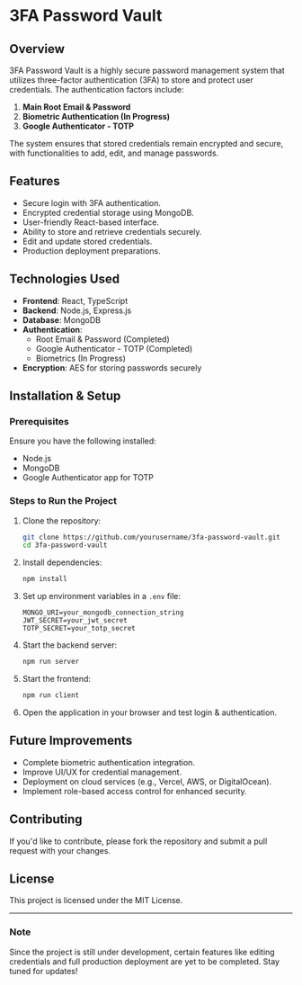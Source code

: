 # 3FA Password Vault

## Overview
3FA Password Vault is a highly secure password management system that utilizes three-factor authentication (3FA) to store and protect user credentials. The authentication factors include:
1. **Main Root Email & Password**
2. **Biometric Authentication (In Progress)**
3. **Google Authenticator - TOTP**

The system ensures that stored credentials remain encrypted and secure, with functionalities to add, edit, and manage passwords.

## Features
- Secure login with 3FA authentication.
- Encrypted credential storage using MongoDB.
- User-friendly React-based interface.
- Ability to store and retrieve credentials securely.
- Edit and update stored credentials.
- Production deployment preparations.

## Technologies Used
- **Frontend**: React, TypeScript
- **Backend**: Node.js, Express.js
- **Database**: MongoDB
- **Authentication**:
  - Root Email & Password (Completed)
  - Google Authenticator - TOTP (Completed)
  - Biometrics (In Progress)
- **Encryption**: AES for storing passwords securely

## Installation & Setup
### Prerequisites
Ensure you have the following installed:
- Node.js
- MongoDB
- Google Authenticator app for TOTP

### Steps to Run the Project
1. Clone the repository:
   ```sh
   git clone https://github.com/yourusername/3fa-password-vault.git
   cd 3fa-password-vault
   ```
2. Install dependencies:
   ```sh
   npm install
   ```
3. Set up environment variables in a `.env` file:
   ```env
   MONGO_URI=your_mongodb_connection_string
   JWT_SECRET=your_jwt_secret
   TOTP_SECRET=your_totp_secret
   ```
4. Start the backend server:
   ```sh
   npm run server
   ```
5. Start the frontend:
   ```sh
   npm run client
   ```
6. Open the application in your browser and test login & authentication.

## Future Improvements
- Complete biometric authentication integration.
- Improve UI/UX for credential management.
- Deployment on cloud services (e.g., Vercel, AWS, or DigitalOcean).
- Implement role-based access control for enhanced security.

## Contributing
If you'd like to contribute, please fork the repository and submit a pull request with your changes.

## License
This project is licensed under the MIT License.

---
### Note
Since the project is still under development, certain features like editing credentials and full production deployment are yet to be completed. Stay tuned for updates!

